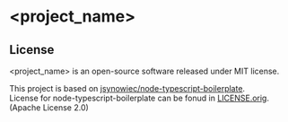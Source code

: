 # <project_name>

## License

<project_name> is an open-source software released under MIT license.

This project is based on [jsynowiec/node-typescript-boilerplate](https://github.com/jsynowiec/node-typescript-boilerplate).  
License for node-typescript-boilerplate can be fonud in [LICENSE.orig](LICENSE.orig). (Apache License 2.0)
